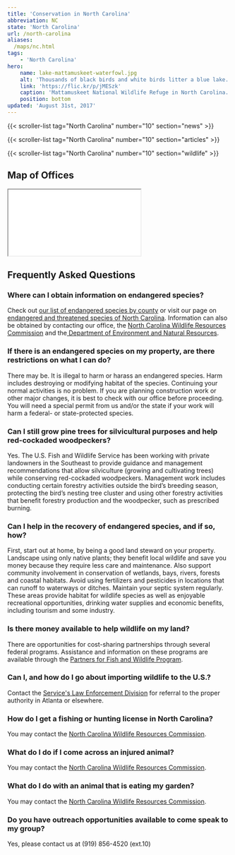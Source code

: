 ```yaml
---
title: 'Conservation in North Carolina'
abbreviation: NC
state: 'North Carolina'
url: /north-carolina
aliases:
  /maps/nc.html
tags:
    - 'North Carolina'
hero:
    name: lake-mattamuskeet-waterfowl.jpg
    alt: 'Thousands of black birds and white birds litter a blue lake.'
    link: 'https://flic.kr/p/jMESzk'
    caption: 'Mattamuskeet National Wildlife Refuge in North Carolina. Photo by Allie Stewart, USFWS.'
    position: bottom
updated: 'August 31st, 2017'
---
```


{{< scroller-list tag="North Carolina" number="10" section="news" >}}

{{< scroller-list tag="North Carolina" number="10" section="articles" >}}

{{< scroller-list tag="North Carolina" number="10" section="wildlife" >}}

## Map of Offices
<iframe src="/map/?search=North+Carolina" class="state-map" title="List of offices in the Southeast Region of the U.S. Fish and Wildlife Service"></iframe>

## Frequently Asked Questions

### Where can I obtain information on endangered species?

Check out [our list of endangered species by county](https://www.fws.gov/nc-es/es/countyfr.html) or visit our page on [endangered and threatened species of North Carolina](https://www.fws.gov/raleigh/es_tes.html). Information can also be obtained by contacting our office, the [North Carolina Wildlife Resources Commission](http://www.ncwildlife.org/) and the[ Department of Environment and Natural Resources](http://www.ncdenr.gov/).

### If there is an endangered species on my property, are there restrictions on what I can do?

There may be. It is illegal to harm or harass an endangered species. Harm includes destroying or modifying habitat of the species. Continuing your normal activities is no problem. If you are planning construction work or other major changes, it is best to check with our office before proceeding. You will need a special permit from us and/or the state if your work will harm a federal- or state-protected species.

### Can I still grow pine trees for silvicultural purposes and help red-cockaded woodpeckers?

Yes. The U.S. Fish and Wildlife Service has been working with private landowners in the Southeast to provide guidance and management recommendations that allow silviculture (growing and cultivating trees) while conserving red-cockaded woodpeckers. Management work includes conducting certain forestry activities outside the bird’s breeding season, protecting the bird’s nesting tree cluster and using other forestry activities that benefit forestry production and the woodpecker, such as prescribed burning.

### Can I help in the recovery of endangered species, and if so, how?

First, start out at home, by being a good land steward on your property. Landscape using only native plants; they benefit local wildlife and save you money because they require less care and maintenance. Also support community involvement in conservation of wetlands, bays, rivers, forests and coastal habitats. Avoid using fertilizers and pesticides in locations that can runoff to waterways or ditches. Maintain your septic system regularly. These areas provide habitat for wildlife species as well as enjoyable recreational opportunities, drinking water supplies and economic benefits, including tourism and some industry.

### Is there money available to help wildlife on my land?

There are opportunities for cost-sharing partnerships through several federal programs. Assistance and information on these programs are available through the [Partners for Fish and Wildlife Program](https://www.fws.gov/raleigh/pfw.html).

### Can I, and how do I go about importing wildlife to the U.S.?

Contact the [Service's Law Enforcement Division](https://www.fws.gov/le/) for referral to the proper authority in Atlanta or elsewhere.

### How do I get a fishing or hunting license in North Carolina?

You may contact the [North Carolina Wildlife Resources Commission](http://www.ncwildlife.org/Licensing.aspx).

### What do I do if I come across an injured animal?

You may contact the [North Carolina Wildlife Resources Commission](http://www.ncwildlife.org/InjuredWildlife.aspx).

### What do I do with an animal that is eating my garden?

You may contact the [North Carolina Wildlife Resources Commission](http://www.ncwildlife.org/Trapping/HaveaProblem.aspx).

### Do you have outreach opportunities available to come speak to my group?

Yes, please contact us at (919) 856-4520 (ext.10)

